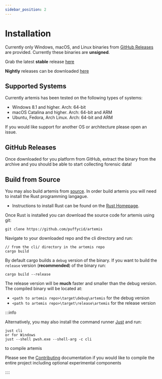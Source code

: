 ```yaml
---
sidebar_position: 2
---
```


# Installation

Currently only Windows, macOS, and Linux binaries from
[GitHub Releases](https://github.com/puffyCid/artemis/releases) are provided.
Currently these binaries are **unsigned**.

Grab the latest **stable** release
[here](https://github.com/puffyCid/artemis/releases)

**Nightly** releases can be downloaded
[here](https://github.com/puffyCid/artemis/releases/tag/nightly)

## Supported Systems

Currently artemis has been tested on the following types of systems:

- Windows 8.1 and higher. Arch: 64-bit
- macOS Catalina and higher. Arch: 64-bit and ARM
- Ubuntu, Fedora, Arch Linux. Arch: 64-bit and ARM

If you would like support for another OS or architecture please open an issue.

## GitHub Releases

Once downloaded for you platform from GitHub, extract the binary from the
archive and you should be able to start collecting forensic data!

## Build from Source

You may also build artemis from [source](https://github.com/puffycid/artemis).
In order build artemis you will need to install the Rust programming langague.

- Instructions to install Rust can be found on the
  [Rust Homepage](https://www.rust-lang.org/).

Once Rust is installed you can download the source code for artemis using git:

```
git clone https://github.com/puffycid/artemis
```

Navigate to your downloaded repo and the cli directory and run:

```
// from the cli/ directory in the artemis repo
cargo build
```

By default cargo builds a `debug` version of the binary. If you want to build
the `release` version (**recommended**) of the binary run:

```
cargo build --release
```

The release version will be **much** faster and smaller than the debug version.
The compiled binary will be located at:

- `<path to artemis repo>\target\debug\artemis` for the debug version
- `<path to artemis repo>\target\release\artemis` for the release version

:::info

Alternatively, you may also install the command runner
[Just](https://github.com/casey/just) and run:

```
just cli
or for Windows
just --shell pwsh.exe --shell-arg -c cli
```

to compile artemis

Please see the [Contributing](../Contributing/overview.md) documentation if you
would like to compile the entire project including optional experimental
components

::::
